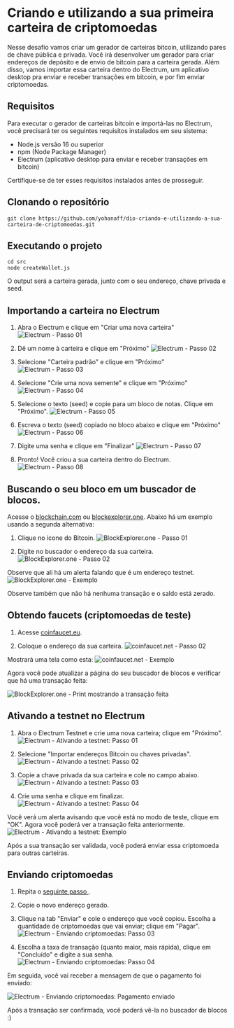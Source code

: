 # Criando e utilizando a sua primeira carteira de criptomoedas

Nesse desafio vamos criar um gerador de carteiras bitcoin, utilizando pares de chave pública e privada. Você irá desenvolver um gerador para criar endereços de depósito e de envio de bitcoin para a carteira gerada. Além disso, vamos importar essa carteira dentro do Electrum, um aplicativo desktop pra enviar e receber transações em bitcoin, e por fim enviar criptomoedas.

## Requisitos

Para executar o gerador de carteiras bitcoin e importá-las no Electrum, você precisará ter os seguintes requisitos instalados em seu sistema:

- Node.js versão 16 ou superior
- npm (Node Package Manager)
- Electrum (aplicativo desktop para enviar e receber transações em bitcoin)

Certifique-se de ter esses requisitos instalados antes de prosseguir.

## Clonando o repositório

```
git clone https://github.com/yohanaff/dio-criando-e-utilizando-a-sua-carteira-de-criptomoedas.git
```
## Executando o projeto

```
cd src
node createWallet.js
```
O output será a carteira gerada, junto com o seu endereço, chave privada e seed.

## Importando a carteira no Electrum

1. Abra o Electrum e clique em "Criar uma nova carteira"
![Electrum - Passo 01](images/electrum-01.png)

2. Dê um nome à carteira e clique em "Próximo"
![Electrum - Passo 02](images/electrum-02.png)

3. Selecione "Carteira padrão" e clique em "Próximo"
![Electrum - Passo 03](images/electrum-03.png)

4. Selecione "Crie uma nova semente" e clique em "Próximo"
![Electrum - Passo 04](images/electrum-04.png)

5. Selecione o texto (seed) e copie para um bloco de notas. Clique em "Próximo".
![Electrum - Passo 05](images/electrum-05.png)

6. Escreva o texto (seed) copiado no bloco abaixo e clique em "Próximo"
![Electrum - Passo 06](images/electrum-06.png)

7. Digite uma senha e clique em "Finalizar"
![Electrum - Passo 07](images/electrum-07.png)

8. Pronto! Você criou a sua carteira dentro do Electrum.
![Electrum - Passo 08](images/electrum-08.png)


## Buscando o seu bloco em um buscador de blocos. 

Acesse o [blockchain.com](https://www.blockchain.com/explorer) ou [blockexplorer.one](https://blockexplorer.one/). Abaixo há um exemplo usando a segunda alternativa:

1. Clique no ícone do Bitcoin.
![BlockExplorer.one - Passo 01](images/blockexplorer-01.png)

2. Digite no buscador o endereço da sua carteira.
![BlockExplorer.one - Passo 02](images/blockexplorer-02.png)

Observe que ali há um alerta falando que é um endereço testnet.
![BlockExplorer.one - Exemplo](images/blockexplorer-03.png)

Observe também que não há nenhuma transação e o saldo está zerado.

## Obtendo faucets (criptomoedas de teste)

1. Acesse [coinfaucet.eu](https://coinfaucet.eu/).

2. Coloque o endereço da sua carteira.
![coinfaucet.net - Passo 02](images/coinfaucet-01.png)

Mostrará uma tela como esta:
![coinfaucet.net - Exemplo](images/coinfaucet-02.png)

Agora você pode atualizar a página do seu buscador de blocos e verificar que há uma transação feita:

![BlockExplorer.one - Print mostrando a transação feita](images/blockexplorer-04.png)

## Ativando a testnet no Electrum

1. Abra o Electrum Testnet e crie uma nova carteira; clique em "Próximo".
![Electrum - Ativando a testnet: Passo 01](images/electrum-09.png)

2. Selecione "Importar endereços Bitcoin ou chaves privadas".
![Electrum - Ativando a testnet: Passo 02](images/electrum-10.png)

3. Copie a chave privada da sua carteira e cole no campo abaixo.
![Electrum - Ativando a testnet: Passo 03](images/electrum-11.png)

4. Crie uma senha e clique em finalizar.
![Electrum - Ativando a testnet: Passo 04](images/electrum-12.png)

Você verá um alerta avisando que você está no modo de teste, clique em "OK". Agora você poderá ver a transação feita anteriormente.
![Electrum - Ativando a testnet: Exemplo](images/electrum-13.png)

Após a sua transação ser validada, você poderá enviar essa criptomoeda para outras carteiras.

## Enviando criptomoedas

1. Repita o [seguinte passo ](executando-o-projeto).

2. Copie o novo endereço gerado.

3. Clique na tab "Enviar" e cole o endereço que você copiou. Escolha a quantidade de criptomoedas que vai enviar; clique em "Pagar".
![Electrum - Enviando criptomoedas: Passo 03](images/electrum-14.png)

4. Escolha a taxa de transação (quanto maior, mais rápida), clique em "Concluído" e digite a sua senha.
![Electrum - Enviando criptomoedas: Passo 04](images/electrum-15.png)

Em seguida, você vai receber a mensagem de que o pagamento foi enviado:

![Electrum - Enviando criptomoedas: Pagamento enviado](image.png)

Após a transação ser confirmada, você poderá vê-la no buscador de blocos :)
